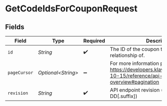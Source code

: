 # GetCodeIdsForCouponRequest


## Fields

| Field                                                                                                             | Type                                                                                                              | Required                                                                                                          | Description                                                                                                       | Example                                                                                                           |
| ----------------------------------------------------------------------------------------------------------------- | ----------------------------------------------------------------------------------------------------------------- | ----------------------------------------------------------------------------------------------------------------- | ----------------------------------------------------------------------------------------------------------------- | ----------------------------------------------------------------------------------------------------------------- |
| `id`                                                                                                              | *String*                                                                                                          | :heavy_check_mark:                                                                                                | The ID of the coupon to look up the relationship of.                                                              | 10OFF                                                                                                             |
| `pageCursor`                                                                                                      | *Optional\<String>*                                                                                               | :heavy_minus_sign:                                                                                                | For more information please visit https://developers.klaviyo.com/en/v2024-10-15/reference/api-overview#pagination |                                                                                                                   |
| `revision`                                                                                                        | *String*                                                                                                          | :heavy_check_mark:                                                                                                | API endpoint revision (format: YYYY-MM-DD[.suffix])                                                               |                                                                                                                   |